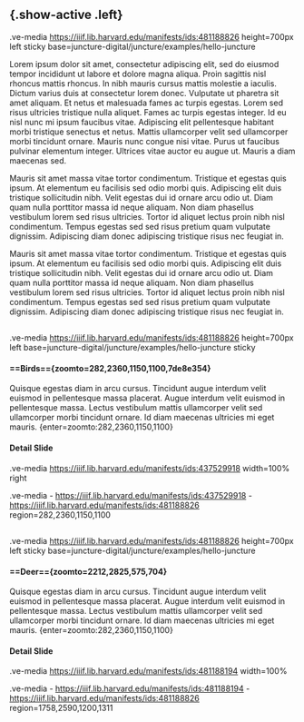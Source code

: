 ## {.show-active .left}
.ve-media https://iiif.lib.harvard.edu/manifests/ids:481188826 height=700px left sticky base=juncture-digital/juncture/examples/hello-juncture

Lorem ipsum dolor sit amet, consectetur adipiscing elit, sed do eiusmod tempor incididunt ut labore et dolore magna aliqua. Proin sagittis nisl rhoncus mattis rhoncus. In nibh mauris cursus mattis molestie a iaculis. Dictum varius duis at consectetur lorem donec. Vulputate ut pharetra sit amet aliquam. Et netus et malesuada fames ac turpis egestas. Lorem sed risus ultricies tristique nulla aliquet. Fames ac turpis egestas integer. Id eu nisl nunc mi ipsum faucibus vitae. Adipiscing elit pellentesque habitant morbi tristique senectus et netus. Mattis ullamcorper velit sed ullamcorper morbi tincidunt ornare. Mauris nunc congue nisi vitae. Purus ut faucibus pulvinar elementum integer. Ultrices vitae auctor eu augue ut. Mauris a diam maecenas sed.

Mauris sit amet massa vitae tortor condimentum. Tristique et egestas quis ipsum. At elementum eu facilisis sed odio morbi quis. Adipiscing elit duis tristique sollicitudin nibh. Velit egestas dui id ornare arcu odio ut. Diam quam nulla porttitor massa id neque aliquam. Non diam phasellus vestibulum lorem sed risus ultricies. Tortor id aliquet lectus proin nibh nisl condimentum. Tempus egestas sed sed risus pretium quam vulputate dignissim. Adipiscing diam donec adipiscing tristique risus nec feugiat in.

Mauris sit amet massa vitae tortor condimentum. Tristique et egestas quis ipsum. At elementum eu facilisis sed odio morbi quis. Adipiscing elit duis tristique sollicitudin nibh. Velit egestas dui id ornare arcu odio ut. Diam quam nulla porttitor massa id neque aliquam. Non diam phasellus vestibulum lorem sed risus ultricies. Tortor id aliquet lectus proin nibh nisl condimentum. Tempus egestas sed sed risus pretium quam vulputate dignissim. Adipiscing diam donec adipiscing tristique risus nec feugiat in.



## 
.ve-media https://iiif.lib.harvard.edu/manifests/ids:481188826 height=700px left base=juncture-digital/juncture/examples/hello-juncture sticky

#### ==Birds=={zoomto=282,2360,1150,1100,7de8e354}
Quisque egestas diam in arcu cursus. Tincidunt augue interdum velit euismod in pellentesque massa placerat. Augue interdum velit euismod in pellentesque massa. Lectus vestibulum mattis ullamcorper velit sed ullamcorper morbi tincidunt ornare. Id diam maecenas ultricies mi eget mauris.
{enter=zoomto:282,2360,1150,1100}

#### Detail Slide
.ve-media https://iiif.lib.harvard.edu/manifests/ids:437529918 width=100% right

.ve-media
    - https://iiif.lib.harvard.edu/manifests/ids:437529918 
    - https://iiif.lib.harvard.edu/manifests/ids:481188826 region=282,2360,1150,1100 
    
## 
.ve-media https://iiif.lib.harvard.edu/manifests/ids:481188826 height=700px left sticky base=juncture-digital/juncture/examples/hello-juncture

#### ==Deer=={zoomto=2212,2825,575,704}
Quisque egestas diam in arcu cursus. Tincidunt augue interdum velit euismod in pellentesque massa placerat. Augue interdum velit euismod in pellentesque massa. Lectus vestibulum mattis ullamcorper velit sed ullamcorper morbi tincidunt ornare. Id diam maecenas ultricies mi eget mauris.
{enter=zoomto:282,2360,1150,1100}

#### Detail Slide
.ve-media https://iiif.lib.harvard.edu/manifests/ids:481188194 width=100%

.ve-media
    - https://iiif.lib.harvard.edu/manifests/ids:481188194
    - https://iiif.lib.harvard.edu/manifests/ids:481188826 region=1758,2590,1200,1311